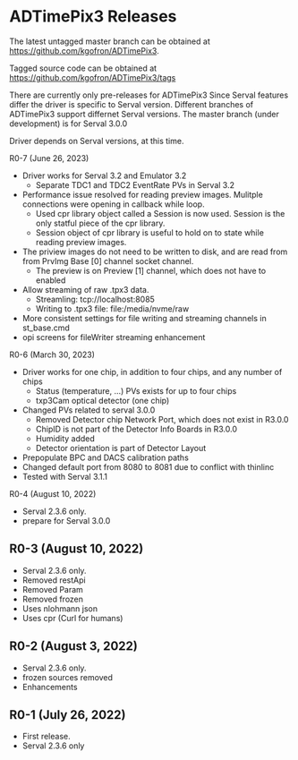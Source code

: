 ADTimePix3 Releases
==================

The latest untagged master branch can be obtained at
https://github.com/kgofron/ADTimePix3.

Tagged source code can be obtained at
https://github.com/kgofron/ADTimePix3/tags

There are currently only pre-releases for ADTimePix3
Since Serval features differ the driver is specific to Serval version. 
Different branches of ADTimePix3 support differnet Serval versions.
The master branch (under development) is for Serval 3.0.0


Driver depends on Serval versions, at this time.

R0-7 (June 26, 2023)
* Driver works for Serval 3.2 and Emulator 3.2
    * Separate TDC1 and TDC2 EventRate PVs in Serval 3.2
* Performance issue resolved for reading preview images. Mulitple connections were opening in callback while loop.
    * Used cpr library object called a Session is now used. Session is the only statful piece of the cpr library.
    * Session object of cpr library is useful to hold on to state while reading preview images.
* The priview images do not need to be written to disk, and are read from from PrvImg Base [0] channel socket channel. 
    * The preview is on Preview [1] channel, which does not have to enabled
* Allow streaming of raw .tpx3 data. 
    * Streamling: tcp://localhost:8085
    * Writing to .tpx3 file: file:/media/nvme/raw
* More consistent settings for file writing and streaming channels in st_base.cmd
* opi screens for fileWriter streaming enhancement

R0-6 (March 30, 2023)
* Driver works for one chip, in addition to four chips, and any number of chips
    * Status (temperature, ...) PVs exists for up to four chips
    * txp3Cam optical detector (one chip)
* Changed PVs related to serval 3.0.0
    * Removed Detector chip Network Port, which does not exist in R3.0.0
    * ChipID is not part of the Detector Info Boards in R3.0.0
    * Humidity added
    * Detector orientation is part of Detector Layout
* Prepopulate BPC and DACS calibration paths
* Changed default port from 8080 to 8081 due to conflict with thinlinc
* Tested with Serval 3.1.1

R0-4 (August 10, 2022)
* Serval 2.3.6 only.
* prepare for Serval 3.0.0

R0-3 (August 10, 2022)
----
* Serval 2.3.6 only.
* Removed restApi
* Removed Param
* Removed frozen
* Uses nlohmann json
* Uses cpr (Curl for humans)

R0-2 (August 3, 2022)
----
* Serval 2.3.6 only.
* frozen sources removed
* Enhancements

R0-1 (July 26, 2022)
--------
* First release.
* Serval 2.3.6 only
